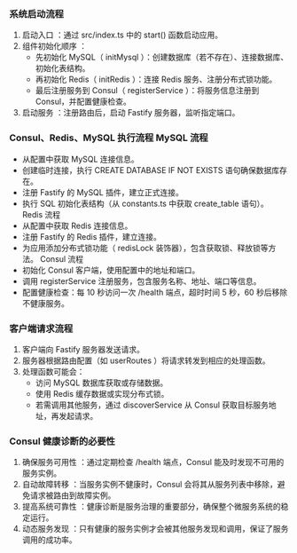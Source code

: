 ### 系统启动流程
1. 启动入口 ：通过 src/index.ts 中的 start() 函数启动应用。
2. 组件初始化顺序 ：
   - 先初始化 MySQL（ initMysql ）：创建数据库（若不存在）、连接数据库、初始化表结构。
   - 再初始化 Redis（ initRedis ）：连接 Redis 服务、注册分布式锁功能。
   - 最后注册服务到 Consul（ registerService ）：将服务信息注册到 Consul，并配置健康检查。
3. 启动服务 ：注册路由后，启动 Fastify 服务器，监听指定端口。
### Consul、Redis、MySQL 执行流程 MySQL 流程
- 从配置中获取 MySQL 连接信息。
- 创建临时连接，执行 CREATE DATABASE IF NOT EXISTS 语句确保数据库存在。
- 注册 Fastify 的 MySQL 插件，建立正式连接。
- 执行 SQL 初始化表结构（从 constants.ts 中获取 create_table 语句）。 Redis 流程
- 从配置中获取 Redis 连接信息。
- 注册 Fastify 的 Redis 插件，建立连接。
- 为应用添加分布式锁功能（ redisLock 装饰器），包含获取锁、释放锁等方法。 Consul 流程
- 初始化 Consul 客户端，使用配置中的地址和端口。
- 调用 registerService 注册服务，包含服务名称、地址、端口等信息。
- 配置健康检查：每 10 秒访问一次 /health 端点，超时时间 5 秒，60 秒后移除不健康服务。
### 客户端请求流程
1. 客户端向 Fastify 服务器发送请求。
2. 服务器根据路由配置（如 userRoutes ）将请求转发到相应的处理函数。
3. 处理函数可能会：
   - 访问 MySQL 数据库获取或存储数据。
   - 使用 Redis 缓存数据或实现分布式锁。
   - 若需调用其他服务，通过 discoverService 从 Consul 获取目标服务地址，再发起请求。
### Consul 健康诊断的必要性
1. 确保服务可用性 ：通过定期检查 /health 端点，Consul 能及时发现不可用的服务实例。
2. 自动故障转移 ：当服务实例不健康时，Consul 会将其从服务列表中移除，避免请求被路由到故障实例。
3. 提高系统可靠性 ：健康诊断是服务治理的重要部分，确保整个微服务系统的稳定运行。
4. 动态服务发现 ：只有健康的服务实例才会被其他服务发现和调用，保证了服务调用的成功率。
